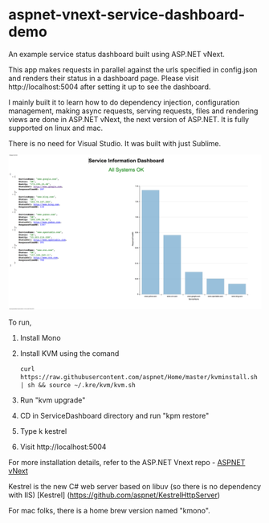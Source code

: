 aspnet-vnext-service-dashboard-demo
===================================

An example service status dashboard built using ASP.NET vNext.


This app makes requests in parallel against the urls specified in config.json and renders their status in a dashboard page. Please visit http://localhost:5004 after setting it up to see the dashboard.

I mainly built it to learn how to do dependency injection, configuration management, making async requests, serving requests, files and rendering views are done in ASP.NET vNext, the next version of ASP.NET. It is fully supported on linux and mac. 

There is no need for Visual Studio. It was built with just Sublime.

![Service Status Dashboard](https://github.com/govin/aspnet-vnext-service-dashboard-demo/blob/master/Service%20Information%20Dashboard.png "Service-Status")

To run,

1. Install Mono

2. Install KVM using the comand

	```
	curl https://raw.githubusercontent.com/aspnet/Home/master/kvminstall.sh | sh && source ~/.kre/kvm/kvm.sh
	```

3. Run "kvm upgrade"

3. CD in ServiceDashboard directory and run "kpm restore"

4. Type k kestrel

5. Visit http://localhost:5004

For more installation details, refer to the ASP.NET Vnext repo - [ASPNET vNext](https://github.com/aspnet/home)

Kestrel is the new C# web server based on libuv (so there is no dependency with IIS) [Kestrel] (https://github.com/aspnet/KestrelHttpServer)

For mac folks, there is a home brew version named "kmono".




